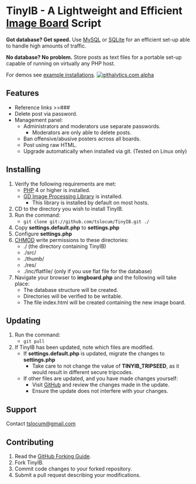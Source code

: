 TinyIB - A Lightweight and Efficient [Image Board](http://en.wikipedia.org/wiki/Imageboard) Script
====

**Got database? Get speed.**  Use [MySQL](http://mysql.com) or [SQLite](http://sqlite.org) for an efficient set-up able to handle high amounts of traffic.

**No database?  No problem.**  Store posts as text files for a portable set-up capable of running on virtually any PHP host.

For demos see [example installations](https://github.com/tslocum/TinyIB/wiki).  [![githalytics.com alpha](https://cruel-carlota.pagodabox.com/5135372febbc40bacddbb13c1f0a8333 "githalytics.com")](http://githalytics.com/tslocum/TinyIB)

Features
------------
 - Reference links >>###
 - Delete post via password.
 - Management panel:
   - Administrators and moderators use separate passwords.
     - Moderators are only able to delete posts.
   - Ban offensive/abusive posters across all boards.
   - Post using raw HTML.
   - Upgrade automatically when installed via git.  (Tested on Linux only)

Installing
------------

 1. Verify the following requirements are met:
    - [PHP](http://php.net) 4 or higher is installed.
    - [GD Image Processing Library](http://php.net/gd) is installed.
      - This library is installed by default on most hosts.
 2. CD to the directory you wish to install TinyIB.
 3. Run the command:
    - `git clone git://github.com/tslocum/TinyIB.git ./`
 4. Copy **settings.default.php** to **settings.php**
 5. Configure **settings.php**
 6. [CHMOD](http://en.wikipedia.org/wiki/Chmod) write permissions to these directories:
    - ./ (the directory containing TinyIB)
    - ./src/
    - ./thumb/
    - ./res/
    - ./inc/flatfile/ (only if you use flat file for the database)
 7. Navigate your browser to **imgboard.php** and the following will take place:
    - The database structure will be created.
    - Directories will be verified to be writable.
    - The file index.html will be created containing the new image board.

Updating
------------

 1. Run the command:
    - `git pull`
 2. If TinyIB has been updated, note which files are modified.
    - If **settings.default.php** is updated, migrate the changes to **settings.php**
      - Take care to not change the value of **TINYIB_TRIPSEED**, as it would result in different secure tripcodes.
    - If other files are updated, and you have made changes yourself:
      - Visit [GitHub](https://github.com/tslocum/TinyIB) and review the changes made in the update.
      - Ensure the update does not interfere with your changes.

Support
------------

Contact tslocum@gmail.com

Contributing
------------

 1. Read the [GitHub Forking Guide](http://help.github.com/forking/).
 2. Fork TinyIB.
 3. Commit code changes to your forked repository.
 4. Submit a pull request describing your modifications.
